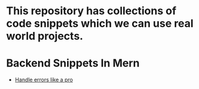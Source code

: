 # This repository has collections of code snippets which we can use real world projects.

# Backend Snippets In Mern
- [Handle errors like a pro](https://github.com/i-dipanshu/code-snippet/tree/main/backend%20-%20mern/Handling%20Errors%20In%20Mern#handle-errors-like-a-pro-in-mern)